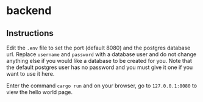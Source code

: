 # backend

## Instructions

Edit the `.env` file to set the port (default 8080) and the postgres database url. Replace `username` and `password` with a database user and do not change anything else if you would like a database to be created for you. Note that the default postgres user has no password and you must give it one if you want to use it here.

Enter the command `cargo run` and on your browser, go to `127.0.0.1:8080` to view the hello world page.